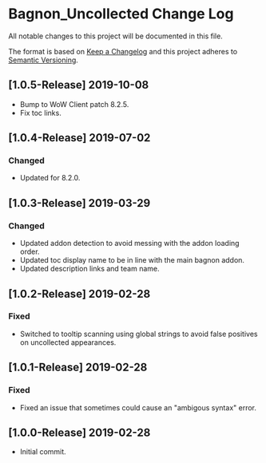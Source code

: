 # Bagnon_Uncollected Change Log
All notable changes to this project will be documented in this file.

The format is based on [Keep a Changelog](http://keepachangelog.com/) 
and this project adheres to [Semantic Versioning](http://semver.org/).

## [1.0.5-Release] 2019-10-08
- Bump to WoW Client patch 8.2.5.
- Fix toc links. 

## [1.0.4-Release] 2019-07-02
### Changed
- Updated for 8.2.0.

## [1.0.3-Release] 2019-03-29
### Changed 
- Updated addon detection to avoid messing with the addon loading order. 
- Updated toc display name to be in line with the main bagnon addon. 
- Updated description links and team name.

## [1.0.2-Release] 2019-02-28
### Fixed
- Switched to tooltip scanning using global strings to avoid false positives on uncollected appearances. 

## [1.0.1-Release] 2019-02-28
### Fixed
- Fixed an issue that sometimes could cause an "ambigous syntax" error. 

## [1.0.0-Release] 2019-02-28
- Initial commit.
